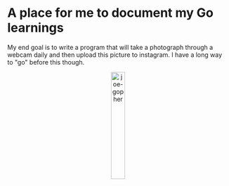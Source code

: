 # A place for me to document my Go learnings
<p>My end goal is to write a program that will take a photograph through a webcam daily and then upload this picture to instagram. I have a long way to "go" before this though.</p>

<div style="text-align: center">
<img src="https://storage.googleapis.com/gopherizeme.appspot.com/gophers/a53729b770c559ec5105248452329aad7b753449.png" alt="joe-gopher" style="width:25%; ">
</div>